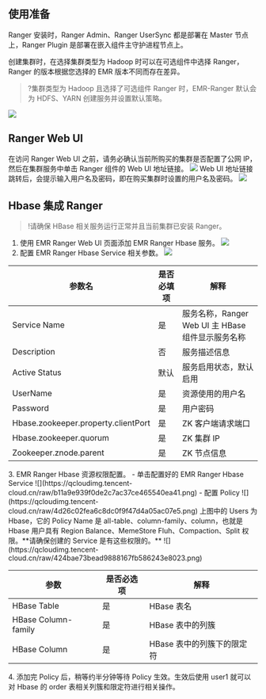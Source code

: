 ## 使用准备
Ranger 安装时，Ranger Admin、Ranger UserSync 都是部署在 Master 节点上，Ranger Plugin 是部署在嵌入组件主守护进程节点上。

创建集群时，在选择集群类型为 Hadoop 时可以在可选组件中选择 Ranger，Ranger 的版本根据您选择的 EMR 版本不同而存在差异。  
>?集群类型为 Hadoop 且选择了可选组件 Ranger 时，EMR-Ranger 默认会为 HDFS、YARN 创建服务并设置默认策略。
>
![](https://qcloudimg.tencent-cloud.cn/raw/34bd0190bda80ae2399d5530f6a6b700.png)

## Ranger Web UI
在访问 Ranger Web UI 之前，请务必确认当前所购买的集群是否配置了公网 IP，然后在集群服务中单击 Ranger 组件的 Web UI 地址链接。
![](https://qcloudimg.tencent-cloud.cn/raw/ee47cd26b3faa48c102bbbe328bfec5a.png)
Web UI 地址链接跳转后，会提示输入用户名及密码，即在购买集群时设置的用户名及密码。
![](https://qcloudimg.tencent-cloud.cn/raw/43ce2c4f958ade5fc4948ff0a22f458f.png)


## Hbase 集成 Ranger
>!请确保 HBase 相关服务运行正常并且当前集群已安装 Ranger。
>
1. 使用 EMR Ranger Web UI 页面添加 EMR Ranger Hbase 服务。
![](https://qcloudimg.tencent-cloud.cn/raw/9050d98797e0a63fb14ca99de69a7722.png)
2. 配置 EMR Ranger Hbase Service 相关参数。
![](https://qcloudimg.tencent-cloud.cn/raw/b80c20f337af7a41040f0f258a5cd1d3.png)
<table>
<thead>
<tr>
<th><strong>参数名</strong></th>
<th><strong>是否必填项</strong></th>
<th><strong>解释</strong></th>
</tr>
</thead>
<tbody><tr>
<td>Service Name</td>
<td>是</td>
<td>服务名称，Ranger Web UI 主 HBase 组件显示服务名称</td>
</tr>
<tr>
<td>Description</td>
<td>否</td>
<td>服务描述信息</td>
</tr>
<tr>
<td>Active Status</td>
<td>默认</td>
<td>服务启用状态，默认启用</td>
</tr>
<tr>
<td>UserName</td>
<td>是</td>
<td>资源使用的用户名</td>
</tr>
<tr>
<td>Password</td>
<td>是</td>
<td>用户密码</td>
</tr>
<tr>
<td>Hbase.zookeeper.property.clientPort</td>
<td>是</td>
<td>ZK 客户端请求端口</td>
</tr>
<tr>
<td>Hbase.zookeeper.quorum</td>
<td>是</td>
<td>ZK 集群 IP</td>
</tr>
<tr>
<td>Zookeeper.znode.parent</td>
<td>是</td>
<td>ZK 节点信息</td>
</tr>
</tbody></table>
3. EMR Ranger Hbase 资源权限配置。
 - 单击配置好的 EMR Ranger Hbase Service 
![](https://qcloudimg.tencent-cloud.cn/raw/b11a9e939f0de2c7ac37ce465540ea41.png)
 - 配置 Policy 
![](https://qcloudimg.tencent-cloud.cn/raw/4d26c02fea6c8dc0f9f47d4a05ac07e5.png)
上图中的 Users 为 Hbase，它的 Policy Name 是 all-table、column-family、column，也就是 Hbase 用户具有 Region Balance、MemeStore Fluh、Compaction、Split 权限。**请确保创建的 Service 是有这些权限的。**
![](https://qcloudimg.tencent-cloud.cn/raw/424bae73bead9888167fb586243e8023.png)
<table>
<thead>
<tr>
<th><strong>参数</strong></th>
<th><strong>是否必选项</strong></th>
<th><strong>解释</strong></th>
</tr>
</thead>
<tbody><tr>
<td>HBase Table</td>
<td>是</td>
<td>HBase 表名</td>
</tr>
<tr>
<td>HBase Column-family</td>
<td>是</td>
<td>HBase 表中的列簇</td>
</tr>
<tr>
<td>HBase Column</td>
<td>是</td>
<td>HBase 表中的列簇下的限定符</td>
</tr>
</tbody></table>
4. 添加完 Policy 后，稍等约半分钟等待 Policy 生效。生效后使用 user1 就可以对 Hbase 的 order 表相关列簇和限定符进行相关操作。
